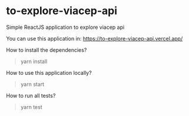 # to-explore-viacep-api

Simple ReactJS application to explore viacep api

You can use this application in: https://to-explore-viacep-api.vercel.app/

How to install the dependencies?

> yarn install

How to use this application locally?

> yarn start

How to run all tests?

> yarn test
